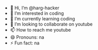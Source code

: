 - 👋 Hi, I’m @harg-hacker
- 👀 I’m interested in coding
- 🌱 I’m currently learning coding
- 💞️ I’m looking to collaborate on youtube
- 📫 How to reach me youtube
- 😄 Pronouns: na
- ⚡ Fun fact: na

<!---
harg-hacker/harg-hacker is a ✨ special ✨ repository because its `README.md` (this file) appears on your GitHub profile.
You can click the Preview link to take a look at your changes.
--->
